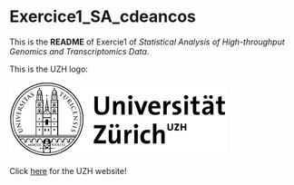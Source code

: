 # Exercice1_SA_cdeancos

This is the **README** of Exercie1 of _Statistical Analysis of High-throughput Genomics and Transcriptomics Data_.

This is the UZH logo:

![UZHlogo](UZH.png)

Click [here][UZHweb] for the UZH website!

[UZHweb]: https://www.uzh.ch/de.html
